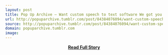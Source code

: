 ```yaml
---
layout: post
title: Pop Up Archive — Want custom speech to text software We got you: Join our pilot program
url: http://popuparchive.tumblr.com/post/84384076094/want-custom-speech-to-text-software-we-got-you-join
source: http://popuparchive.tumblr.com/post/84384076094/want-custom-speech-to-text-software-we-got-you-join
domain: popuparchive.tumblr.com
image: 
---
```


<p></p>
<center><p><a href="http://popuparchive.tumblr.com/post/84384076094/want-custom-speech-to-text-software-we-got-you-join" style='padding:25px; font-sze:18px; font-weight: bold;'>Read Full Story</a></p></center>
